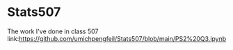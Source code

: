 # Stats507
The work I've done in class 507
link:https://github.com/umichpengfeil/Stats507/blob/main/PS2%20Q3.ipynb
